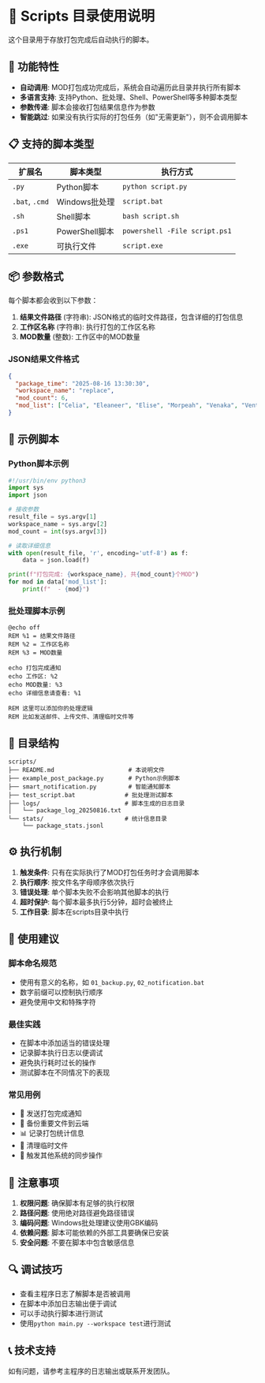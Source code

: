 # 📜 Scripts 目录使用说明

这个目录用于存放打包完成后自动执行的脚本。

## 🚀 功能特性

- **自动调用**: MOD打包成功完成后，系统会自动遍历此目录并执行所有脚本
- **多语言支持**: 支持Python、批处理、Shell、PowerShell等多种脚本类型
- **参数传递**: 脚本会接收打包结果信息作为参数
- **智能跳过**: 如果没有执行实际的打包任务（如"无需更新"），则不会调用脚本

## 📋 支持的脚本类型

| 扩展名 | 脚本类型 | 执行方式 |
|--------|----------|----------|
| `.py` | Python脚本 | `python script.py` |
| `.bat`, `.cmd` | Windows批处理 | `script.bat` |
| `.sh` | Shell脚本 | `bash script.sh` |
| `.ps1` | PowerShell脚本 | `powershell -File script.ps1` |
| `.exe` | 可执行文件 | `script.exe` |

## 📦 参数格式

每个脚本都会收到以下参数：

1. **结果文件路径** (字符串): JSON格式的临时文件路径，包含详细的打包信息
2. **工作区名称** (字符串): 执行打包的工作区名称
3. **MOD数量** (整数): 工作区中的MOD数量

### JSON结果文件格式

```json
{
  "package_time": "2025-08-16 13:30:30",
  "workspace_name": "replace",
  "mod_count": 6,
  "mod_list": ["Celia", "Eleaneer", "Elise", "Morpeah", "Venaka", "Ventana"]
}
```

## 🎯 示例脚本

### Python脚本示例

```python
#!/usr/bin/env python3
import sys
import json

# 接收参数
result_file = sys.argv[1]
workspace_name = sys.argv[2] 
mod_count = int(sys.argv[3])

# 读取详细信息
with open(result_file, 'r', encoding='utf-8') as f:
    data = json.load(f)

print(f"打包完成: {workspace_name}, 共{mod_count}个MOD")
for mod in data['mod_list']:
    print(f"  - {mod}")
```

### 批处理脚本示例

```batch
@echo off
REM %1 = 结果文件路径
REM %2 = 工作区名称  
REM %3 = MOD数量

echo 打包完成通知
echo 工作区: %2
echo MOD数量: %3
echo 详细信息请查看: %1

REM 这里可以添加你的处理逻辑
REM 比如发送邮件、上传文件、清理临时文件等
```

## 📁 目录结构

```
scripts/
├── README.md                     # 本说明文件
├── example_post_package.py       # Python示例脚本
├── smart_notification.py         # 智能通知脚本
├── test_script.bat              # 批处理测试脚本
├── logs/                        # 脚本生成的日志目录
│   └── package_log_20250816.txt
└── stats/                       # 统计信息目录
    └── package_stats.jsonl
```

## ⚙️ 执行机制

1. **触发条件**: 只有在实际执行了MOD打包任务时才会调用脚本
2. **执行顺序**: 按文件名字母顺序依次执行
3. **错误处理**: 单个脚本失败不会影响其他脚本的执行
4. **超时保护**: 每个脚本最多执行5分钟，超时会被终止
5. **工作目录**: 脚本在scripts目录中执行

## 🔧 使用建议

### 脚本命名规范
- 使用有意义的名称，如 `01_backup.py`, `02_notification.bat`
- 数字前缀可以控制执行顺序
- 避免使用中文和特殊字符

### 最佳实践
- 在脚本中添加适当的错误处理
- 记录脚本执行日志以便调试
- 避免执行耗时过长的操作
- 测试脚本在不同情况下的表现

### 常见用例
- 📧 发送打包完成通知
- 💾 备份重要文件到云端
- 📊 记录打包统计信息
- 🧹 清理临时文件
- 🔄 触发其他系统的同步操作

## 🚨 注意事项

1. **权限问题**: 确保脚本有足够的执行权限
2. **路径问题**: 使用绝对路径避免路径错误
3. **编码问题**: Windows批处理建议使用GBK编码
4. **依赖问题**: 脚本可能依赖的外部工具要确保已安装
5. **安全问题**: 不要在脚本中包含敏感信息

## 🔍 调试技巧

- 查看主程序日志了解脚本是否被调用
- 在脚本中添加日志输出便于调试
- 可以手动执行脚本进行测试
- 使用`python main.py --workspace test`进行测试

## 📞 技术支持

如有问题，请参考主程序的日志输出或联系开发团队。
